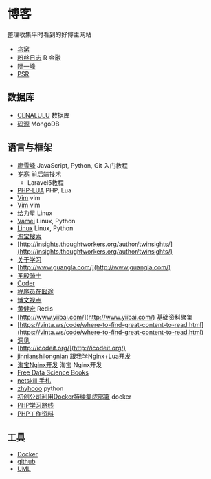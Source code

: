 # 博客

整理收集平时看到的好博主网站

- [鸟窝](http://colobu.com/)
- [粉丝日志](http://blog.fens.me/) R 金融
- [阮一峰](http://www.ruanyifeng.com/blog/)
- [PSR](http://segmentfault.com/a/1190000002521577)

## 数据库

- [CENALULU](http://cenalulu.github.io/) 数据库
- [码源](http://codefrom.com/t/mongodb%E4%BB%8E%E5%85%A5%E9%97%A8%E5%88%B0%E7%B2%BE%E9%80%9A%E7%B3%BB%E5%88%97%E4%B8%93%E9%A2%98) MongoDB

## 语言与框架

- [廖雪峰](http://www.liaoxuefeng.com/) JavaScript, Python, Git 入门教程
- [岁寒](http://lvwenhan.com/) 前后端技术
    + Laravel5教程
- [PHP-LUA](http://rmingwang.com/) PHP, Lua
- [Vim](http://www.boiajs.com/tags/vim/) vim
- [Vim](http://tieba.baidu.com/p/2859253088) vim
- [给力星](http://www.powerxing.com/) Linux
- [Vamei](http://www.cnblogs.com/vamei/) Linux, Python
- [Linux](http://www.cnblogs.com/peida/) Linux, Python
- [淘宝搜索](http://www.searchtb.com/)
- [http://insights.thoughtworkers.org/author/twinsights/](http://insights.thoughtworkers.org/author/twinsights/)
- [关于学习](http://liguanglei.name/blogs/)
- [http://www.guangla.com/](http://www.guangla.com/)
- [圣殿骑士](http://www.cnblogs.com/KnightsWarrior/)
- [Coder](http://info.9iphp.com/)
- [程序员在囧途](http://www.jtthink.com/)
- [博文视点](http://blog.csdn.net/broadview2006)
- [黄健宏](http://huangz.me/) Redis
- [http://www.yiibai.com/](http://www.yiibai.com/) 基础资料聚集
- [https://vinta.ws/code/where-to-find-great-content-to-read.html](https://vinta.ws/code/where-to-find-great-content-to-read.html)
- [洞见](http://insights.thoughtworkers.org/)
- [http://icodeit.org/](http://icodeit.org/)
- [jinnianshilongnian](http://jinnianshilongnian.iteye.com/category/333854) 跟我学Nginx+Lua开发
- [淘宝Nginx开发](http://tengine.taobao.org/book/index.html#id3) 淘宝 Nginx开发
- [Free Data Science Books](http://www.learndatasci.com/free-books/)
- [netskill 手札](http://netkiller.github.io/)
- [zhyhooo](http://www.cnblogs.com/naive/) python
- [初创公司利用Docker持续集成部署](http://dockone.io/article/671) docker
- [PHP学习路线](http://php.itcast.cn/subject/phpstudypath/index.shtml?1509dzwedmphp)
- [PHP工作资料](http://bbs.itcast.cn/thread-25872-1-1.html?1509dzwedmphp)

## 工具

- [Docker](http://dockerpool.com/static/books/docker_practice/index.html)
- [github](https://github.com/justjavac/free-programming-books-zh_CN)
- [UML](http://creately.com/)
